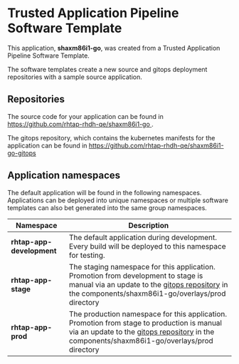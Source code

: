# Trusted Application Pipeline Software Template

This application, **shaxm86i1-go**, was created from a Trusted Application Pipeline Software Template.

The software templates create a new source and gitops deployment repositories with a sample source application. 

## Repositories

The source code for your application can be found in [https://github.com/rhtap-rhdh-qe/shaxm86i1-go ](https://github.com/rhtap-rhdh-qe/shaxm86i1-go ).
 
The gitops repository, which contains the kubernetes manifests for the application can be found in 
[https://github.com/rhtap-rhdh-qe/shaxm86i1-go-gitops ](https://github.com/rhtap-rhdh-qe/shaxm86i1-go-gitops ) 

## Application namespaces 

The default application will be found in the following namespaces. Applications can be deployed into unique namespaces or multiple software templates can also bet generated into the same group namespaces.  

|  Namespace   |  Description   |  
| -------- | -------- |   
| **rhtap-app-development** | The default application during development. Every build will be deployed to this namespace for testing. | 
| **rhtap-app-stage** | The staging namespace for this application. Promotion from development to stage is manual via an update to the [gitops repository](https://github.com/rhtap-rhdh-qe/shaxm86i1-go-gitops ) in the components/shaxm86i1-go/overlays/prod directory |  
| **rhtap-app-prod** | The production namespace for this application. Promotion from stage to production is manual via an update to the [gitops repository](https://github.com/rhtap-rhdh-qe/shaxm86i1-go-gitops ) in the components/shaxm86i1-go/overlays/prod directory | 